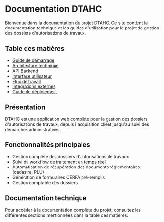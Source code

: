 # Documentation DTAHC

Bienvenue dans la documentation du projet DTAHC. Ce site contient la documentation technique et les guides d'utilisation pour le projet de gestion des dossiers d'autorisations de travaux.

## Table des matières

- [Guide de démarrage](getting-started.md)
- [Architecture technique](architecture.md)
- [API Backend](api-docs.md)
- [Interface utilisateur](ui-docs.md)
- [Flux de travail](workflow.md)
- [Intégrations externes](integrations.md)
- [Guide de déploiement](deployment.md)

## Présentation

DTAHC est une application web complète pour la gestion des dossiers d'autorisations de travaux, depuis l'acquisition client jusqu'au suivi des démarches administratives.

## Fonctionnalités principales

- Gestion complète des dossiers d'autorisations de travaux
- Suivi du workflow de traitement en temps réel
- Automatisation de récupération des documents réglementaires (cadastre, PLU)
- Génération de formulaires CERFA pré-remplis
- Gestion comptable des dossiers

## Documentation technique

Pour accéder à la documentation complète du projet, consultez les différentes sections mentionnées dans la table des matières.